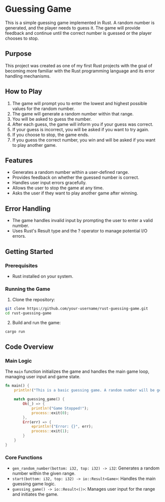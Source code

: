 # Guessing Game
This is a simple guessing game implemented in Rust. A random number is generated, and the player needs to guess it. The game will provide feedback and continue until the correct number is guessed or the player chooses to stop.

## Purpose
This project was created as one of my first Rust projects with the goal of becoming more familiar with the Rust programming language and its error handling mechanisms.

## How to Play
1. The game will prompt you to enter the lowest and highest possible values for the random number.
2. The game will generate a random number within that range.
3. You will be asked to guess the number.
4. After each guess, the game will inform you if your guess was correct.
5. If your guess is incorrect, you will be asked if you want to try again.
6. If you choose to stop, the game ends.
7. If you guess the correct number, you win and will be asked if you want to play another game.

## Features
- Generates a random number within a user-defined range.
- Provides feedback on whether the guessed number is correct.
- Handles user input errors gracefully.
- Allows the user to stop the game at any time.
- Asks the user if they want to play another game after winning.

## Error Handling
- The game handles invalid input by prompting the user to enter a valid number.
- Uses Rust's Result type and the ? operator to manage potential I/O errors.

## Getting Started
### Prerequisites
- Rust installed on your system.
### Running the Game
1. Clone the repository:

```sh
git clone https://github.com/your-username/rust-guessing-game.git
cd rust-guessing-game
```
2. Build and run the game:

```sh
cargo run
```

## Code Overview
### Main Logic
The `main` function initializes the game and handles the main game loop, managing user input and game state.

``` rust
fn main() {
    println!("This is a basic guessing game. A random number will be generated in the backend, and you need to try to guess it.");

    match guessing_game() {
        Ok(_) => {
            println!("Game Stopped!");
            process::exit(0);
        },
        Err(err) => {
            eprintln!("Error: {}", err);
            process::exit(1);
        }
    }
}
```

### Core Functions
- `gen_random_number(bottom: i32, top: i32) -> i32`: Generates a random number within the given range.
- `start(bottom: i32, top: i32) -> io::Result<Game>`: Handles the main guessing game logic.
- `guessing_game() -> io::Result<()>`: Manages user input for the range and initiates the game.

